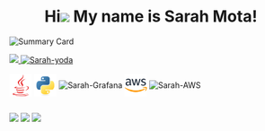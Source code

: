 <h1 align="center"> Hi<img src="https://raw.githubusercontent.com/MartinHeinz/MartinHeinz/master/wave.gif" width="30px"> My name is Sarah Mota!</h1>

![Summary Card](https://github-profile-summary-cards.vercel.app/api/cards/profile-details?username=sarahmotawine&theme=dracula)

<div>
  <a href="https://beacons.ai/sarahmotawine">
     <img height="190" src="https://github-readme-stats.vercel.app/api/top-langs/?username=sarahmotawine&layout=compact&cache_seconds=86400&theme=dracula"/>
    <img align="" alt="Sarah-yoda" src="https://i.pinimg.com/originals/73/c6/3a/73c63a1f41f1d3c42030d04344296c17.png" height="190">
    
  </a>
</div>

<div style="display: inline_block"><br>
  <img align="center" alt="Sarah-Java" height="40" width="40" src="https://raw.githubusercontent.com/devicons/devicon/master/icons/java/java-plain.svg">
  <img align="center" alt="Sarah-Python" height="40" width="40" src="https://raw.githubusercontent.com/devicons/devicon/master/icons/python/python-original.svg">
  <img align="center" alt="Sarah-Grafana" height="40" width="40" src="https://www.vectorlogo.zone/logos/grafana/grafana-icon.svg">
  <img align="center" alt="Sarah-AWS" height="40" width="40" src="https://raw.githubusercontent.com/devicons/devicon/master/icons/amazonwebservices/amazonwebservices-original-wordmark.svg"> 
  <img align="center" alt="Sarah-AWS" height="40" width="40" src="https://www.vectorlogo.zone/logos/kubernetes/kubernetes-icon.svg"> 
<div>

##

<div>
 <a href = "mailto:sarahcoelhomota@hotmail.com"><img src="https://img.shields.io/badge/Microsoft_Outlook-0078D4?style=for-the-badge&logo=microsoft-outlook&logoColor=white" target="_blank"></a>
    <a href="https://www.duolingo.com/profile/Sarah__Mota"><img src="https://img.shields.io/badge/Duolingo-58CC02?style=for-the-badge&logo=Duolingo&logoColor=white" target="_blank"></a> 
  <a href="https://www.linkedin.com/in/sarah-mota-a43238234" target="_blank"><img src="https://img.shields.io/badge/-LinkedIn-%230077B5?style=for-the-badge&logo=linkedin&logoColor=white" target="_blank"></a> 
   <a 
</div>


